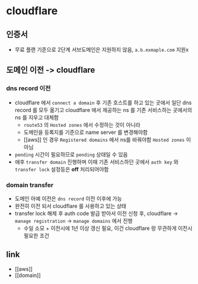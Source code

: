 # cloudflare

## 인증서
- 무료 플랜 기준으로 2단계 서브도메인은 지원하지 않음, `a.b.exmaple.com` 지원x

## 도메인 이전 -> cloudflare
### dns record 이전
- cloudflare 에서 `connect a domain` 후 기존 호스트를 하고 있는 곳에서 일단 dns record 를 모두 옮기고 cloudflare 에서 제공하는 ns 를 기존 서비스하는 곳에서의 ns 를 지우고 대체함
  - `route53` 의 `Hosted zones` 에서 수정하는 것이 아니라
  - 도메인을 등록지를 기준으로 name server 를 변경해야함
  - [[aws]] 인 경우 `Registered domains` 에서 ns를 바꿔야함 `Hosted zones` 이 아님
- `pending` 시간이 필요하므로 `pending` 상태일 수 있음
- 애후 `transfer domain` 진행하며 이때 기존 서비스하던 곳에서 `auth key` 와 `transfer lock` 설정등은 **off** 처리되어야함

### domain transfer
- 도메인 아예 이전은 `dns record` 이전 이후에 가능
- 완전히 이전 되서 cloudflare 를 사용하고 있는 상태
- transfer lock 해제 후 auth code 발급 받아서 이전 신청 후, cloudflare -> `manage registration` -> `manage domains` 에서 진행
  - 수일 소모 + 이전시에 1년 이상 갱신 필요, 이건 cloudflare 랑 무관하게 이전시 필요한 조건

## link
- [[aws]]
- [[domain]]

